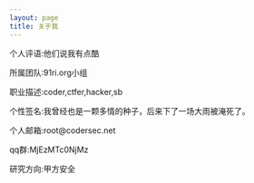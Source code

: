 ```yaml
---
layout: page
title: 关于我 
---
```



<p>个人评语:他们说我有点酷
<p>所属团队:91ri.org小组
<p>职业描述:coder,ctfer,hacker,sb
<p>个性签名:我曾经也是一颗多情的种子，后来下了一场大雨被淹死了。
<p>个人邮箱:root@codersec.net
<p>qq群:MjEzMTc0NjMz
<p>研究方向:甲方安全
